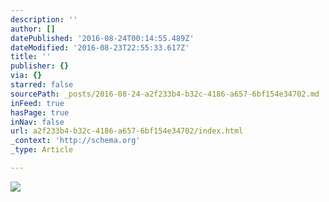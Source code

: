 ```yaml
---
description: ''
author: []
datePublished: '2016-08-24T00:14:55.489Z'
dateModified: '2016-08-23T22:55:33.617Z'
title: ''
publisher: {}
via: {}
starred: false
sourcePath: _posts/2016-08-24-a2f233b4-b32c-4186-a657-6bf154e34702.md
inFeed: true
hasPage: true
inNav: false
url: a2f233b4-b32c-4186-a657-6bf154e34702/index.html
_context: 'http://schema.org'
_type: Article

---
```

![](https://the-grid-user-content.s3-us-west-2.amazonaws.com/a0ca8886-b09d-44ff-a8d4-d24eeda7f415.jpg)